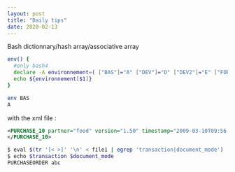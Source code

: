 ```yaml
---
layout: post
title: "Daily tips"
date: 2020-02-13
---
```


Bash dictionnary/hash array/associative array

```bash
env() {
  #only bash4
  declare -A environnement=( ["BAS"]="A" ["DEV"]="D" ["DEV2"]="E" ["FORM"]="F" ["INT"]="I" ["DEVS"]="L" ["QUAS"]="M" ["INTS"]="N" ["PROD"]="P" ["PPR"]="R" ["PPR2"]="S" ["QUA"]="T" ["QUA2"]="U" ["ATST"]="Z" )
  echo ${environnement[$1]}
}

env BAS
A
```
with the xml file : 

```xml
<PURCHASE_10 partner="food" version="1.50" timestamp="2009-03-10T09:56:55" transaction="PURCHASEORDER" document_mode="abc">
</PURCHASE_10>
```

```bash
$ eval $(tr '[< >]' '\n' < file1 | egrep 'transaction|document_mode')
$ echo $transaction $document_mode
PURCHASEORDER abc
````
